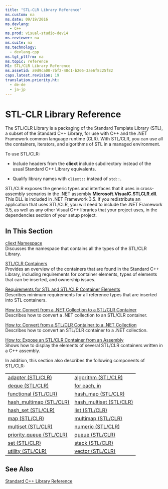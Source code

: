 ```yaml
---
title: "STL-CLR Library Reference"
ms.custom: na
ms.date: 09/19/2016
ms.devlang: 
  - C++
ms.prod: visual-studio-dev14
ms.reviewer: na
ms.suite: na
ms.technology: 
  - devlang-cpp
ms.tgt_pltfrm: na
ms.topic: reference
H1: STL/CLR Library Reference
ms.assetid: a9d9ca00-7bf2-48c1-b205-3ae6f8c25f82
caps.latest.revision: 19
translation.priority.ht: 
  - de-de
  - ja-jp
---
```

# STL-CLR Library Reference
The STL/CLR Library is a packaging of the Standard Template Library (STL), a subset of the Standard C++ Library, for use with C++ and the .NET Framework common language runtime (CLR). With STL/CLR, you can use all the containers, iterators, and algorithms of STL in a managed environment.  
  
 To use STL/CLR:  
  
-   Include headers from the **cliext** include subdirectory instead of the usual Standard C++ Library equivalents.  
  
-   Qualify library names with `cliext::` instead of `std::`.  
  
 STL/CLR exposes the generic types and interfaces that it uses in cross-assembly scenarios in the .NET assembly **Microsoft.VisualC.STLCLR.dll**. This DLL is included in .NET Framework 3.5. If you redistribute an application that uses STL/CLR, you will need to include the .NET Framework 3.5, as well as any other Visual C++ libraries that your project uses, in the dependencies section of your setup project.  
  
## In This Section  
 [cliext Namespace](../vs140/cliext-Namespace.md)  
 Discusses the namespace that contains all the types of the STL/CLR Library.  
  
 [STL/CLR Containers](../vs140/STL-CLR-Containers.md)  
 Provides an overview of the containers that are found in the Standard C++ Library, including requirements for container elements, types of elements that can be inserted, and ownership issues.  
  
 [Requirements for STL and STL/CLR Container Elements](../vs140/Requirements-for-STL-CLR-Container-Elements.md)  
 Describes minimum requirements for all reference types that are inserted into STL containers.  
  
 [How to: Convert from a .NET Collection to a STL/CLR Container](../vs140/How-to--Convert-from-a-.NET-Collection-to-a-STL-CLR-Container.md)  
 Describes how to convert a .NET collection to an STL/CLR container.  
  
 [How to: Convert from a STL/CLR Container to a .NET Collection](../Topic/How%20to:%20Convert%20from%20a%20STL-CLR%20Container%20to%20a%20.NET%20Collection.md)  
 Describes how to convert an STL/CLR container to a .NET collection.  
  
 [How to: Expose an STL/CLR Container from an Assembly](../vs140/How-to--Expose-an-STL-CLR-Container-from-an-Assembly.md)  
 Shows how to display the elements of several STL/CLR containers written in a C++ assembly.  
  
 In addition, this section also describes the following components of STL/CLR:  
  
|||  
|-|-|  
|[adapter (STL/CLR)](../vs140/adapter--STL-CLR-.md)|[algorithm (STL/CLR)](../vs140/algorithm--STL-CLR-.md)|  
|[deque (STL/CLR)](../Topic/deque%20\(STL-CLR\).md)|[for each, in](../Topic/for%20each,%20in.md)|  
|[functional (STL/CLR)](../vs140/functional--STL-CLR-.md)|[hash_map (STL/CLR)](../Topic/hash_map%20\(STL-CLR\).md)|  
|[hash_multimap (STL/CLR)](../Topic/hash_multimap%20\(STL-CLR\).md)|[hash_multiset (STL/CLR)](../Topic/hash_multiset%20\(STL-CLR\).md)|  
|[hash_set (STL/CLR)](../Topic/hash_set%20\(STL-CLR\).md)|[list (STL/CLR)](../Topic/list%20\(STL-CLR\).md)|  
|[map (STL/CLR)](../Topic/map%20\(STL-CLR\).md)|[multimap (STL/CLR)](../Topic/multimap%20\(STL-CLR\).md)|  
|[multiset (STL/CLR)](../Topic/multiset%20\(STL-CLR\).md)|[numeric (STL/CLR)](../vs140/numeric--STL-CLR-.md)|  
|[priority_queue (STL/CLR)](../Topic/priority_queue%20\(STL-CLR\).md)|[queue (STL/CLR)](../Topic/queue%20\(STL-CLR\).md)|  
|[set (STL/CLR)](../Topic/set%20\(STL-CLR\).md)|[stack (STL/CLR)](../Topic/stack%20\(STL-CLR\).md)|  
|[utility (STL/CLR)](../vs140/utility--STL-CLR-.md)|[vector (STL/CLR)](../Topic/vector%20\(STL-CLR\).md)|  
  
## See Also  
 [Standard C++ Library Reference](../vs140/C---Standard-Library-Reference.md)